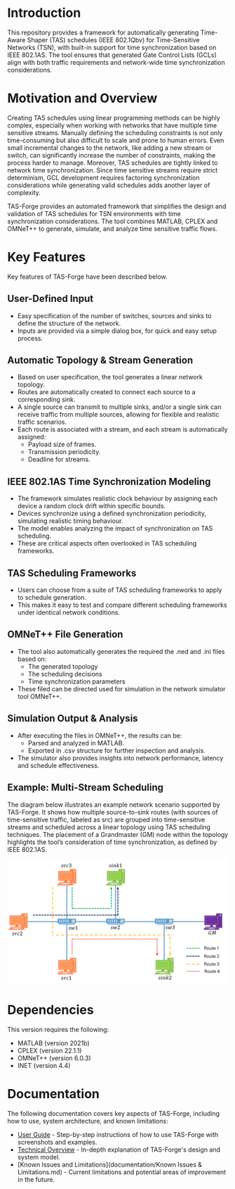 # Introduction
This repository provides a framework for automatically generating Time-Aware Shaper (TAS) schedules (IEEE 802.1Qbv) for Time-Sensitive Networks (TSN), with built-in support for time synchronization based on IEEE 802.1AS. The tool ensures that generated Gate Control Lists (GCLs) align with both traffic requirements and network-wide time synchronization considerations.

# Motivation and Overview
Creating TAS schedules using linear programming methods can be highly complex, especially when working with networks that have multiple time sensitive streams. Manually defining the scheduling constraints is not only time-consuming but also difficult to scale and prone to human errors. Even small incremental changes to the network, like adding a new stream or switch, can significantly increase the number of constraints, making the process harder to manage. Moreover, TAS schedules are tightly linked to network time synchronization. Since time sensitive streams require strict determinism, GCL development requires factoring synchronization considerations while generating valid schedules adds another layer of complexity.  

TAS-Forge provides an automated framework that simplifies the design and validation of TAS schedules for TSN environments with time synchronization considerations. The tool combines MATLAB, CPLEX and OMNeT++ to generate, simulate, and analyze time sensitive traffic flows. 

# Key Features
Key features of TAS-Forge have been described below. 

## User-Defined Input
-	Easy specification of the number of switches, sources and sinks to define the structure of the network.
-	Inputs are provided via a simple dialog box, for quick and easy setup process. 

## Automatic Topology & Stream Generation 
-	Based on user specification, the tool generates a linear network topology. 
-	Routes are automatically created to connect each source to a corresponding sink. 
-	A single source can transmit to multiple sinks, and/or a single sink can receive traffic from multiple sources, allowing for flexible and realistic traffic scenarios.
-	Each route is associated with a stream, and each stream is automatically assigned:
    -	Payload size of frames. 
    -	Transmission periodicity. 
    -	Deadline for streams. 

## IEEE 802.1AS Time Synchronization Modeling
-	The framework simulates realistic clock behaviour by assigning each device a random clock drift within specific bounds. 
-	Devices synchronize using a defined synchronization periodicity, simulating realistic timing behaviour.
-	The model enables analyzing the impact of synchronization on TAS scheduling.
-	These are critical aspects often overlooked in TAS scheduling frameworks. 

## TAS Scheduling Frameworks
-	Users can choose from a suite of TAS scheduling frameworks to apply to schedule generation. 
-	This makes it easy to test and compare different scheduling frameworks under identical network conditions. 

## OMNeT++ File Generation
-	The tool also automatically generates the required the .ned and .ini files based on:
    -	The generated topology
    -	The scheduling decisions 
    -	Time synchronization parameters
-	These filed can be directed used for simulation in the network simulator tool OMNeT++. 

## Simulation Output & Analysis
-	After executing the files in OMNeT++, the results can be:
    -	Parsed and analyzed in MATLAB. 
    -	Exported in .csv structure for further inspection and analysis. 
-	The simulator also provides insights into network performance, latency and schedule effectiveness. 

## Example: Multi-Stream Scheduling
The diagram below illustrates an example network scenario supported by TAS-Forge. It shows how multiple source-to-sink routes (with sources of time-sensitive traffic, labeled as src) are grouped into time-sensitive streams and scheduled across a linear topology using TAS scheduling techniques. The placement of a Grandmaster (GM) node within the topology highlights the tool’s consideration of time synchronization, as defined by IEEE 802.1AS.

![Multi-stream TSN example](documentation/images/example_topology_1.png)

# Dependencies
This version requires the following:

- MATLAB (version 2021b)
- CPLEX (version 22.1.1)
- OMNeT++ (version 6.0.3)
- INET (version 4.4)

# Documentation
The following documentation covers key aspects of TAS-Forge, including how to use, system architecture, and known limitations:

- [User Guide](documentation/User_Guide.md) - Step-by-step instructions of how to use TAS-Forge with screenshots and examples. 
- [Technical Overview](documentation/Technical_Overview.md) - In-depth explanation of TAS-Forge's design and system model. 
- [Known Issues and Limitations](documentation/Known Issues & Limitations.md) - Current limitations and potential areas of improvement in the future. 
